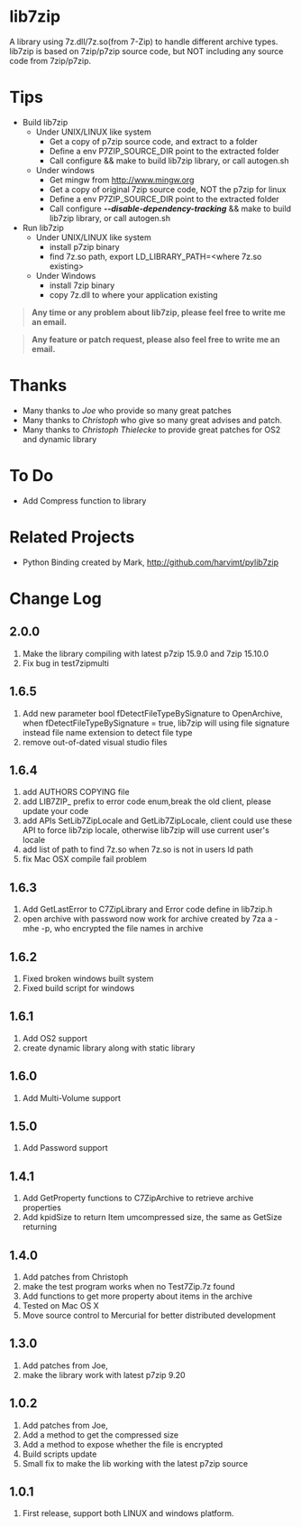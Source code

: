 # lib7zip
A library using 7z.dll/7z.so(from 7-Zip) to handle different archive types. lib7zip is based on 7zip/p7zip source code, but NOT including any source code from 7zip/p7zip.

Tips
====
* Build lib7zip
    * Under UNIX/LINUX like system
        * Get a copy of p7zip source code, and extract to a folder
        * Define a env P7ZIP_SOURCE_DIR point to the extracted folder
        * Call configure && make to build lib7zip library, or call autogen.sh
    * Under windows
        * Get mingw from http://www.mingw.org
        * Get a copy of original 7zip source code, NOT the p7zip for linux
        * Define a env P7ZIP_SOURCE_DIR point to the extracted folder
        * Call configure *__--disable-dependency-tracking__* && make to build lib7zip library, or call autogen.sh
* Run lib7zip
    * Under UNIX/LINUX like system
        * install p7zip binary
        * find 7z.so path, export LD_LIBRARY_PATH=<where 7z.so existing>
    * Under Windows
        * install 7zip binary
        * copy 7z.dll to where your application existing

> __Any time or any problem about lib7zip, please feel free to write me an email.__

> __Any feature or patch request, please also feel free to write me an email.__

Thanks
====
* Many thanks to _Joe_ who provide so many great patches
* Many thanks to _Christoph_ who give so many great advises and patch.
* Many thanks to _Christoph Thielecke_ to provide great patches for OS2 and dynamic library

To Do
====
* Add Compress function to library

Related Projects
====
* Python Binding created by Mark, http://github.com/harvimt/pylib7zip

Change Log
====
2.0.0
----
1. Make the library compiling with latest p7zip 15.9.0 and 7zip 15.10.0
2. Fix bug in test7zipmulti

1.6.5
----
1. Add new parameter bool fDetectFileTypeBySignature to OpenArchive, when fDetectFileTypeBySignature = true, lib7zip will using file signature instead file name extension to detect file type
2. remove out-of-dated visual studio files

1.6.4
----
1. add AUTHORS COPYING file
2. add LIB7ZIP_ prefix to error code enum,break the old client, please update your code
3. add APIs SetLib7ZipLocale and GetLib7ZipLocale, client could use these API to force lib7zip locale, otherwise lib7zip will use current user's locale
4. add list of path to find 7z.so when 7z.so is not in users ld path
5. fix Mac OSX compile fail problem

1.6.3
----
1. Add GetLastError to C7ZipLibrary and Error code define in lib7zip.h
2. open archive with password now work for archive created by 7za a -mhe -p, who encrypted the file names in archive

1.6.2
----
1. Fixed broken windows built system
2. Fixed build script for windows

1.6.1
----
1. Add OS2 support
2. create dynamic library along with static library

1.6.0
----
1. Add Multi-Volume support

1.5.0
----
1. Add Password support

1.4.1
----
1. Add GetProperty functions to C7ZipArchive to retrieve archive properties
2. Add kpidSize to return Item umcompressed size, the same as GetSize returning

1.4.0
----
1. Add patches from Christoph
2. make the test program works when no Test7Zip.7z found
3. Add functions to get more property about items in the archive
4. Tested on Mac OS X
5. Move source control to Mercurial for better distributed development

1.3.0
----
1. Add patches from Joe,
2. make the library work with latest p7zip 9.20

1.0.2
----
1. Add patches from Joe,
2. Add a method to get the compressed size
3. Add a method to expose whether the file is encrypted
4. Build scripts update
5. Small fix to make the lib working with the latest p7zip source

1.0.1
----
1. First release, support both LINUX and windows platform.
